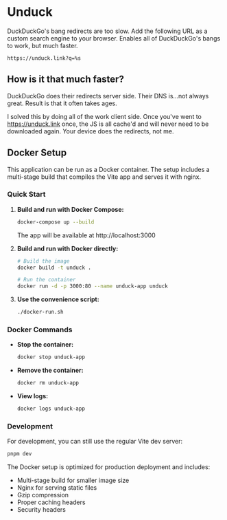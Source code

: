 # Unduck

DuckDuckGo's bang redirects are too slow. Add the following URL as a custom search engine to your browser. Enables all of DuckDuckGo's bangs to work, but much faster.

```
https://unduck.link?q=%s
```

## How is it that much faster?

DuckDuckGo does their redirects server side. Their DNS is...not always great. Result is that it often takes ages.

I solved this by doing all of the work client side. Once you've went to https://unduck.link once, the JS is all cache'd and will never need to be downloaded again. Your device does the redirects, not me.

## Docker Setup

This application can be run as a Docker container. The setup includes a multi-stage build that compiles the Vite app and serves it with nginx.

### Quick Start

1. **Build and run with Docker Compose:**
   ```bash
   docker-compose up --build
   ```
   The app will be available at http://localhost:3000

2. **Build and run with Docker directly:**
   ```bash
   # Build the image
   docker build -t unduck .
   
   # Run the container
   docker run -d -p 3000:80 --name unduck-app unduck
   ```

3. **Use the convenience script:**
   ```bash
   ./docker-run.sh
   ```

### Docker Commands

- **Stop the container:**
  ```bash
  docker stop unduck-app
  ```

- **Remove the container:**
  ```bash
  docker rm unduck-app
  ```

- **View logs:**
  ```bash
  docker logs unduck-app
  ```

### Development

For development, you can still use the regular Vite dev server:
```bash
pnpm dev
```

The Docker setup is optimized for production deployment and includes:
- Multi-stage build for smaller image size
- Nginx for serving static files
- Gzip compression
- Proper caching headers
- Security headers
